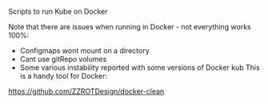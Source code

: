 
Scripts to run Kube on Docker 


Note that there are issues when running in Docker - not
everything works 100%:
- Configmaps wont mount on a directory 
- Cant use gitRepo volumes 
- Some various instability reported with some versions of Docker
kub
This is a handy tool for Docker:

https://github.com/ZZROTDesign/docker-clean

